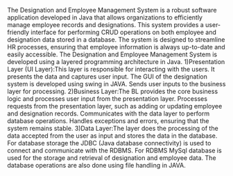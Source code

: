 The Designation and Employee Management System is a robust software application developed in Java that allows organizations to efficiently manage employee records and designations. This system provides a user-friendly interface for performing CRUD operations on both employee and designation data stored in a database. The system is designed to streamline HR processes, ensuring that employee information is always up-to-date and easily accessible.
The Designation and Employee Management System is developed using a layered programming architecture in Java.
1)Presentation Layer (UI Layer):This layer is responsible for interacting with the users. It presents the data and captures user input.
The GUI of the designation system is developed using swing in JAVA.
Sends user inputs to the business layer for processing.
2)Business Layer:The BL provides the core business logic and processes user input from the presentation layer. 
Processes requests from the presentation layer, such as adding or updating employee and designation records.
Communicates with the data layer to perform database operations.
Handles exceptions and errors, ensuring that the system remains stable.
3)Data Layer:The layer does the processing of the data accepted from the user as input and stores the data in the database.
For database storage the JDBC (Java database connectivity) is used to connect and communicate with the RDBMS.
For RDBMS MySql database is used for the storage and retrieval of designation and employee data. 
The database operations are also done using file handling in JAVA.
